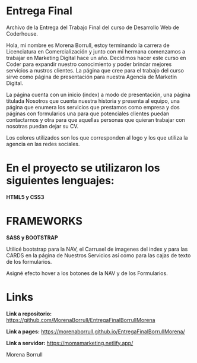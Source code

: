 # Entrega Final

Archivo de la Entrega del Trabajo Final del curso de Desarrollo Web de Coderhouse. 

Hola, mi nombre es Morena Borrull, estoy terminando la carrera de Licenciatura en Comercialización y junto con mi hermana comenzamos a trabajar en Marketing Digital hace un año. Decidimos hacer este curso en Coder para expandir nuestro conocimiento y poder brindar mejores servicios a nustros clientes. La página que cree para el trabajo del curso sirve como página de presentación para nuestra Agencia de Marketin Digital.

La página cuenta con un inicio (index) a modo de presentación, una página titulada Nosotros que cuenta nuestra historia y presenta al equipo, una página que enumera los servicios que prestamos como empresa y dos páginas con formularios una para que potenciales clientes puedan contactarnos y otra para que aquellas personas que quieran trabajar con nosotras puedan dejar su CV.

Los colores utilizados son los que corresponden al logo y los que utiliza la agencia en las redes sociales.

# En el proyecto se utilizaron los siguientes lenguajes:

**HTML5 y CSS3**

# FRAMEWORKS 

**SASS y BOOTSTRAP**

Utilicé bootstrap para la NAV, el Carrusel de imagenes del index y para las CARDS en la página de Nuestros Servicios así como para las cajas de texto de los formularios.

Asigné efecto hover a los botones de la NAV y de los Formularios.

# Links

**Link a repositorio:** https://github.com/MorenaBorrull/EntregaFinalBorrullMorena

**Link a pages:** https://morenaborrull.github.io/EntregaFinalBorrullMorena/

**Link a servidor:** https://momamarketing.netlify.app/

Morena Borrull
